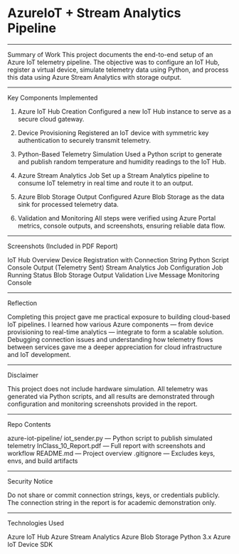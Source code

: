 # AzureIoT + Stream Analytics Pipeline

--------------------------------------------------------------------------------------

 Summary of Work
 This project documents the end-to-end setup of an Azure IoT telemetry pipeline. The objective was to configure an IoT Hub, register a virtual device, simulate telemetry data using Python, and process this data using Azure Stream Analytics with storage output.
 
--------------------------------------------------------------------------------------

Key Components Implemented

1. Azure IoT Hub Creation
Configured a new IoT Hub instance to serve as a secure cloud gateway.

2. Device Provisioning
Registered an IoT device with symmetric key authentication to securely transmit telemetry.

3. Python-Based Telemetry Simulation
Used a Python script to generate and publish random temperature and humidity readings to the IoT Hub.

4. Azure Stream Analytics Job
Set up a Stream Analytics pipeline to consume IoT telemetry in real time and route it to an output.

5. Azure Blob Storage Output
Configured Azure Blob Storage as the data sink for processed telemetry data.

6. Validation and Monitoring
All steps were verified using Azure Portal metrics, console outputs, and screenshots, ensuring reliable data flow.

--------------------------------------------------------------------------------------
Screenshots (Included in PDF Report)

  IoT Hub Overview
  Device Registration with Connection String
  Python Script Console Output (Telemetry Sent)
  Stream Analytics Job Configuration
  Job Running Status
  Blob Storage Output Validation
  Live Message Monitoring Console
  
--------------------------------------------------------------------------------------
Reflection

Completing this project gave me practical exposure to building cloud-based IoT pipelines. I learned how various Azure components — from device provisioning to real-time analytics — integrate to form a scalable solution. Debugging connection issues and understanding how telemetry flows between services gave me a deeper appreciation for cloud infrastructure and IoT development.

--------------------------------------------------------------------------------------

Disclaimer

This project does not include hardware simulation. All telemetry was generated via Python scripts, and all results are demonstrated through configuration and monitoring screenshots provided in the  report.

--------------------------------------------------------------------------------------

Repo Contents

 azure-iot-pipeline/
 iot_sender.py — Python script to publish simulated telemetry
 InClass_10_Report.pdf — Full report with screenshots and workflow
 README.md — Project overview
 .gitignore — Excludes keys, envs, and build artifacts 

-------------------------------------------------------------------------------------- 

Security Notice

Do not share or commit connection strings, keys, or credentials publicly.
The connection string in the report is for academic demonstration only.

--------------------------------------------------------------------------------------

Technologies Used

 Azure IoT Hub
 Azure Stream Analytics
 Azure Blob Storage
 Python 3.x
 Azure IoT Device SDK
